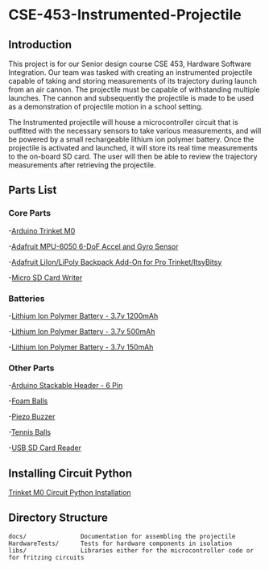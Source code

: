 # CSE-453-Instrumented-Projectile

## Introduction

This project is for our Senior design course CSE 453, Hardware Software Integration. Our team was tasked with creating an instrumented projectile capable of taking and storing measurements of its trajectory during launch from an air cannon. The projectile must be capable of withstanding multiple launches. The cannon and subsequently the projectile is made to be used as a demonstration of projectile motion in a school setting.

The Instrumented projectile will house a microcontroller circuit that is outfitted with the necessary sensors to take various measurements, and will be powered by a small rechargeable lithium ion polymer battery. Once the projectile is activated and launched, it will store its real time measurements to the on-board SD card. The user will then be able to review the trajectory measurements after retrieving the projectile.

## Parts List

### Core Parts

-[Arduino Trinket M0](https://www.adafruit.com/product/3500)

-[Adafruit MPU-6050 6-DoF Accel and Gyro Sensor](https://www.adafruit.com/product/3886)

-[Adafruit LiIon/LiPoly Backpack Add-On for Pro Trinket/ItsyBitsy](https://www.adafruit.com/product/2124)

-[Micro SD Card Writer](https://www.adafruit.com/product/254)

### Batteries

-[Lithium Ion Polymer Battery - 3.7v 1200mAh](https://www.adafruit.com/product/258)

-[Lithium Ion Polymer Battery - 3.7v 500mAh](https://www.adafruit.com/product/1578)

-[Lithium Ion Polymer Battery - 3.7v 150mAh](https://www.adafruit.com/product/1317)

### Other Parts

-[Arduino Stackable Header - 6 Pin](https://www.sparkfun.com/products/9280)

-[Foam Balls](https://www.amazon.com/Tourna-Tennis-Practice-Youth-Training/dp/B0076ZITY6/ref=sr_1_51?dchild=1&keywords=3%22+ball+made+of+soft+foam&qid=1618164029&sr=8-51)

-[Piezo Buzzer](https://www.adafruit.com/product/160)

-[Tennis Balls](https://www.amazon.com/Wilson-Sporting-Goods-Prime-Tennis/dp/B07CFH181X/ref=sr_1_2?dchild=1&keywords=tennis&qid=1616775832&sr=8-2&th=1&psc=1)

-[USB SD Card Reader](https://www.amazon.com/Adapter-Standard-Connector-Smartphones-Function/dp/B01BXSKPES)

## Installing Circuit Python

[Trinket M0 Circuit Python Installation](https://learn.adafruit.com/adafruit-trinket-m0-circuitpython-arduino/circuitpython)


## Directory Structure

```
docs/               Documentation for assembling the projectile
HardwareTests/      Tests for hardware components in isolation
libs/               Libraries either for the microcontroller code or for fritzing circuits
```
